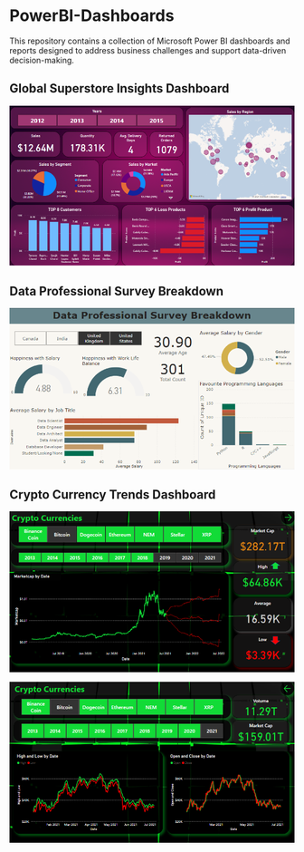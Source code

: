 # PowerBI-Dashboards

This repository contains a collection of Microsoft Power BI dashboards and reports designed to address business challenges and support data-driven decision-making.

## Global Superstore Insights Dashboard

![Global Superstore Dashboard](Global%20Superstore%20Dashboard/Dashboard.png)

## Data Professional Survey Breakdown

![Data Professional Survey Breakdown](Data%20Professional%20Survey%20Breakdown/Dashboard.png)

## Crypto Currency Trends Dashboard

![Crypto Currency Trends Dashboard](Crypto%20Currency%20Trends%20Dashboard/Dashboard_01.png)

![Crypto Currency Trends Dashboard](Crypto%20Currency%20Trends%20Dashboard/Dashboard_02.png)
